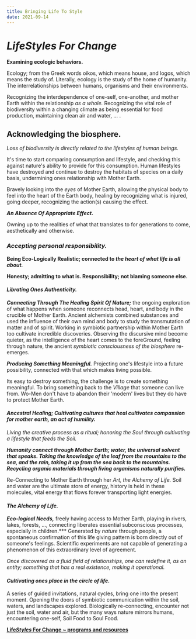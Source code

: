 ```yaml
---
title: Bringing Life To Style
date: 2021-09-14
---
```


# *LifeStyles For Change*

**Examining ecologic behaviors.**

Ecology; from the Greek words oikos, which means house, and logos, which means the study of. Literally, ecology is the study of the home of humanity. The interrelationships between humans, organisms and their environments.

Recognizing the interdependence of one-self, one-another, and mother Earth within the relationship *as a whole.* Recognizing the vital role of biodiversity within a changing climate as being essential for food production, maintaining clean air and water, ... .

## Acknowledging the biosphere.

*Loss of biodiversity is directly related to the lifestyles of human beings.*

It's time to start comparing consumption and lifestyle, and checking this against nature's ability to provide for this consumption. Human lifestyles have destroyed and continue to destroy the habitats of species on a daily basis, undermining ones relationship with Mother Earth.

Bravely looking into the *eyes* of Mother Earth, allowing the physical body to feel into the heart of the Earth body, healing by recognizing what is injured, going deeper, recognizing the action(s) causing the effect.

***An Absence Of Appropriate Effect.***

Owning up to the realities of what that translates to for generations to come, aesthetically and otherwise. 

### *Accepting personal responsibility.*

**Being Eco-Logically Realistic; connected to *the heart of what life is all about.***

**Honesty; admitting to what is. Responsibility; not blaming someone else.**

#### *Librating Ones Authenticity.*

***Connecting Through The Healing Spirit Of Nature;*** the ongoing exploration of what happens when someone reconnects head, heart, and body in the crucible of Mother Earth. Ancient alchemists combined substances and used the influence of their own mind and body to study the transmutation of matter and of spirit. Working in symbiotic partnership within Mother Earth too cultivate incredible discoveries. Observing the discursive mind become quieter, as the intelligence of the heart comes to the foreGround, feeling through nature, the ancient *symbiotic consciousness of the biosphere* re-emerges.

***Producing Something Meaningful.*** Projecting one's lifestyle into a future possibility, connected with that which makes living possible.

Its easy to destroy something, the challenge is to create something meaningful. To bring something back to the *Village* that someone can live from. Wo-Men don't have to abandon their 'modern' lives but they do have to protect Mother Earth.

#### *Ancestral Healing; Cultivating cultures that heal cultivates compassion for mother earth, an act of humility.* 

*Living the creative process as a ritual; honoring the Soul through cultivating a lifestyle that feeds the Soil.*

***Humanity connect through Mother Earth; water, the universal solvent that speaks. Taking the knowledge of the leaf from the mountains to the sea, and the rain, taking it up from the sea back to the mountains. Recycling organic materials through living organisms naturally purifies.***

Re-Connecting to Mother Earth through her *Art, the Alchemy of Life.* Soil and water are the ultimate store of energy, history is held in these molecules, vital energy that flows forever transporting light energies.

#### *The Alchemy of Life.*

***Eco-logical Needs,*** freely having access to Mother Earth, playing in rivers, lakes, forests, ..., connecting liberates essential subconscious processes, especially in children.*** Generated by *nature* through people, a spontaneous confirmation of this life giving pattern is born directly out of someone's feelings. Scientific experiments are not capable of generating a phenomenon of this extraordinary level of agreement.

*Once discovered as a fluid field of relationships, one can redefine it, as an entity; something that has a real existence, making it operational.*

#### *Cultivating ones place in the circle of life.*

A series of guided invitations, natural cycles, bring one into the present moment. Opening the doors of symbiotic communication within the soil, waters, and landscapes explored. Biologically re-connecting, encounter not just the soil, water and air, but the many ways nature mirrors humans, encountering one-self, Soil Food to Soul Food.


[**Life*Styles* For Change ~ programs and resources**](../lifeStylesForChange)



